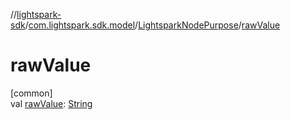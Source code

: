 //[lightspark-sdk](../../../index.md)/[com.lightspark.sdk.model](../index.md)/[LightsparkNodePurpose](index.md)/[rawValue](raw-value.md)

# rawValue

[common]\
val [rawValue](raw-value.md): [String](https://kotlinlang.org/api/latest/jvm/stdlib/kotlin/-string/index.html)
